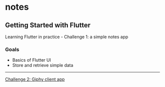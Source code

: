 # notes

## Getting Started with Flutter

Learning Flutter in practice - Challenge 1: a simple notes app

### Goals
- Basics of Flutter UI
- Store and retrieve simple data
___
[Challenge 2: Giphy client app](https://github.com/luandersonn/gif-search-flutter)
